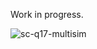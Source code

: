 Work in progress.

![sc-q17-multisim](https://user-images.githubusercontent.com/12907102/185763018-ba2efebb-eb15-4ac6-95c1-5e18794f895d.jpg)

